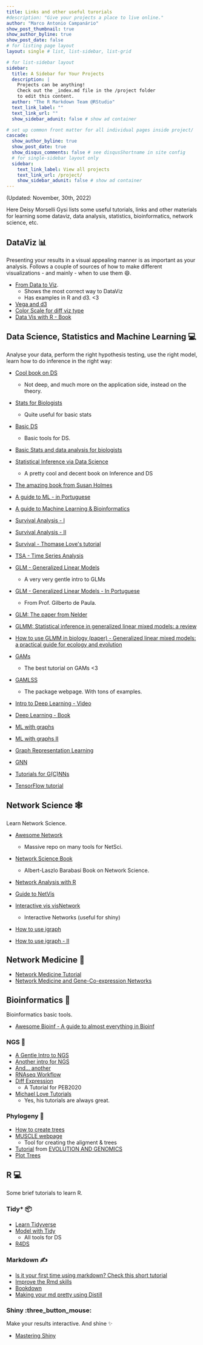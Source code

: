 ```yaml
---
title: Links and other useful turorials
#description: "Give your projects a place to live online."
author: "Marco Antonio Campanário"
show_post_thumbnail: true
show_author_byline: true
show_post_date: false
# for listing page layout
layout: single # list, list-sidebar, list-grid

# for list-sidebar layout
sidebar: 
  title: A Sidebar for Your Projects
  description: |
    Projects can be anything!
    Check out the _index.md file in the /project folder 
    to edit this content.
  author: "The R Markdown Team @RStudio"
  text_link_label: ""
  text_link_url: ""
  show_sidebar_adunit: false # show ad container

# set up common front matter for all individual pages inside project/
cascade:    
  show_author_byline: true
  show_post_date: true
  show_disqus_comments: false # see disqusShortname in site config
  # for single-sidebar layout only
  sidebar:
    text_link_label: View all projects
    text_link_url: /project/
    show_sidebar_adunit: false # show ad container
---
```

(Updated: November, 30th, 2022)

Here Deisy Morselli Gysi lists some useful tutorials, links and other materials for learning some dataviz, data analysis, statistics, bioinformatics, network science, etc. 

## DataViz 📊

Presenting your results in a visual appealing manner is as important as your analysis. Follows a couple of sources of how to make different visualizations - and mainly - when to use them :smile:.

- [From Data to Viz](https://www.data-to-viz.com/#explore).
	- Shows the most correct way to DataViz 
	- Has examples in R and d3. <3
- [Vega and d3](https://vega.github.io/vega/)
- [Color Scale for diff viz type](https://blog.datawrapper.de/which-color-scale-to-use-in-data-vis/)
- [Data Vis with R - Book](https://rkabacoff.github.io/datavis/)

## Data Science, Statistics and Machine Learning :computer:

Analyse your data, perform the right hypothesis testing, use the right model, learn how to do inference in the right way:

- [Cool book on DS](https://mdsr-book.github.io/mdsr2e/)
	- Not deep, and much more on the application side, instead on the theory. 
- [Stats for Biologists](https://www.nature.com/collections/qghhqm/pointsofsignificance)
	- Quite useful for basic stats
- [Basic DS](https://robust-tools.djnavarro.net/)
	- Basic tools for DS. 
- [Basic Stats and data analysis for biologists](https://deisygysi.github.io/EVOP_2020/)
- [Statistical Inference via Data Science](https://moderndive.com/)
  - A pretty cool and decent book on Inference and DS

- [The amazing book from Susan Holmes](https://web.stanford.edu/class/bios221/book/)
- [A guide to ML - in Portuguese](http://www.rizbicki.ufscar.br/ame/)
- [A guide to Machine Learning & Bioinformatics](https://genomicsclass.github.io/book/)
- [Survival Analysis - I](https://www.nature.com/articles/6601118)
- [Survival Analysis - II](https://www.nature.com/articles/6601119)
- [Survival - Thomase Love's tutorial](https://thomaselove.github.io/432-notes/index.html) 
- [TSA - Time Series Analysis](http://stat565.cwick.co.nz/)
- [GLM - Generalized Linear Models](http://psych.colorado.edu/~carey/qmin/qminChapters/QMIN09-GLMIntro.pdf)
	- A very very gentle intro to GLMs
- [GLM - Generalized Linear Models - In Portuguese](https://www.ime.usp.br/~giapaula/cursosposi.htm)
	- From Prof. Gilberto de Paula.
- [GLM: The paper from Nelder](https://www.jstor.org/stable/2344614?origin=crossref&seq=1#metadata_info_tab_contents)
- [GLMM: Statistical inference in generalized linear mixed models: a review](https://pubmed.ncbi.nlm.nih.gov/17067411/)
- [How to use GLMM in biology (paper) - Generalized linear mixed models: a practical guide for ecology and evolution ](https://pubmed.ncbi.nlm.nih.gov/19185386/)

- [GAMs](https://noamross.github.io/gams-in-r-course/)
	- The best tutorial on GAMs <3
- [GAMLSS](https://www.gamlss.com/)
	- The package webpage. With tons of examples. 
- [Intro to Deep Learning - Video](http://introtodeeplearning.com/)
- [Deep Learning - Book](https://www.deeplearningbook.org/)
- [ML with graphs](https://web.stanford.edu/class/cs224w/index.html#schedule)
- [ML with graphs II](https://snap-stanford.github.io/cs224w-notes/)
- [Graph Representation Learning](https://www.cs.mcgill.ca/~wlh/grl_book/)
- [GNN](https://arxiv.org/pdf/1901.00596.pdf)
- [Tutorials for G(C)NNs](https://zitniklab.hms.harvard.edu/meetings/)
- [TensorFlow tutorial](https://tensorflow.rstudio.com/tutorials/)

## Network Science :spider_web:

Learn Network Science. 
- [Awesome Network](https://github.com/briatte/awesome-network-analysis)
	- Massive repo on many tools for NetSci. 

- [Network Science Book](http://www.networksciencebook.com/)
	- Albert-Laszlo Barabasi Book on Network Science.

- [Network Analysis with R](https://www.jessesadler.com/post/network-analysis-with-r/)

- [Guide to NetVis](https://kateto.net/network-visualization)
- [Interactive vis visNetwork](https://datastorm-open.github.io/visNetwork/)
	- Interactive Networks (useful for shiny)

- [How to use igraph](https://sites.fas.harvard.edu/~airoldi/pub/books/BookDraft-CsardiNepuszAiroldi2016.pdf)
- [How to use igraph - II](https://yunranchen.github.io/intro-net-r/igraph.html)

## Network Medicine :test_tube:

- [Network Medicine Tutorial](https://deisygysi.github.io/NetMed_Workshop/)
- [Network Medicine and Gene-Co-expression Networks](https://deisygysi.github.io/teaching/learnNetSci_HTML)


## Bioinformatics :dna:

Bioinformatics basic tools. 

- [Awesome Bioinf - A guide to almost everything in Bioinf](https://github.com/danielecook/Awesome-Bioinformatics#readme)

### NGS :dna:
- [A Gentle Intro to NGS](https://genestack-user-tutorials.readthedocs.io/guide/intro-to-ngs.html)
- [Another intro for NGS](https://github.com/crazyhottommy/RNA-seq-analysis)
- [And... another](https://bioinformaticsworkbook.org/dataAnalysis/RNA-Seq/RNA-SeqIntro/RNAseq-intro#gsc.tab=0)
- [RNAseq Workflow](https://rnaseq.uoregon.edu/)
- [Diff Expression](https://github.com/StefanoBertoUTSW/PEB_BOOK)
	- A Tutorial for PEB2020
- [Michael Love Tutorials](http://mikelove.github.io/pages/teaching.html)
  - Yes, his tutorials are always great. 

### Phylogeny :hatching_chick:
- [How to create trees](https://github.com/mmatschiner/tutorials)
- [MUSCLE webpage](http://www.phylogeny.fr/index.cgi)
	- Tool for creating the aligment & trees
- [Tutorial](https://evomics.org/learning/phylogenetics/) from [EVOLUTION AND GENOMICS](https://evomics.org/)
- [Plot Trees](https://yulab-smu.top/treedata-book/index.html)

## R :computer:

Some brief tutorials to learn R. 

### Tidy* :package:
- [Learn Tidyverse](https://www.tidyverse.org/learn/)
- [Model with Tidy](https://www.tidymodels.org/)
  - All tools for DS
- [R4DS](https://r4ds.had.co.nz/)

### Markdown :writing_hand:
- [Is it your first time using markdown? Check this short tutorial](https://commonmark.org/)
- [Improve the Rmd skills](https://holtzy.github.io/Pimp-my-rmd/)
- [Bookdown](https://www.bookdown.org/)
- [Making your md pretty using Distill](https://iyo-rstudio-global.netlify.app/package/distill/)

### Shiny :three_button_mouse:
Make your results interactive. And shine :sparkles:
- [Mastering Shiny](https://mastering-shiny.org/index.html)
